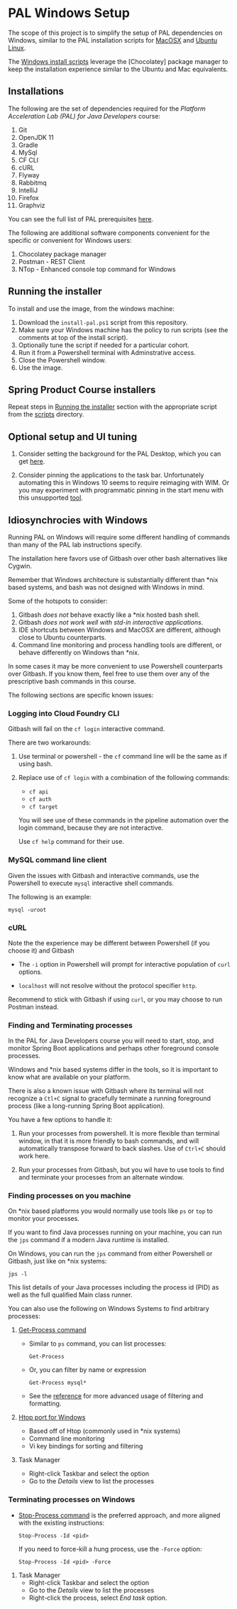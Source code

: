 # PAL Windows Setup

The scope of this project is to simplify the setup of PAL dependencies
on Windows,
similar to the PAL installation scripts for
[MacOSX](https://prerequisites.pal.pivotal.io/prerequisites/prerequisites/macosx_install.sh)
and
[Ubuntu Linux](https://prerequisites.pal.pivotal.io/prerequisites/prerequisites/linux-install/ubuntu.html).

The
[Windows install scripts](./scripts) leverage
the
[Chocolatey] package manager to keep the installation
experience similar to the Ubuntu and Mac equivalents.

## Installations

The following are the set of dependencies required for the
*Platform Acceleration Lab (PAL) for Java Developers* course:

1. Git
1. OpenJDK 11
1. Gradle
1. MySql
1. CF CLI
1. cURL
1. Flyway
1. Rabbitmq
1. IntelliJ
1. Firefox
1. Graphviz

You can see the full list of PAL prerequisites
[here](https://prerequisites.pal.pivotal.io/prerequisites/prerequisites/index.html).

The following are additional software components convenient for the
specific or convenient for Windows users:

1. Chocolatey package manager
1. Postman - REST Client
1. NTop - Enhanced console top command for Windows

## Running the installer

To install and use the image,
from the windows machine:

1.  Download the `install-pal.ps1` script from this repository.
1.  Make sure your Windows machine has the policy to run scripts
    (see the comments at top of the install script).
1.  Optionally tune the script if needed for a particular cohort.
1.  Run it from a Powershell terminal with Adminstrative access.
1.  Close the Powershell window.
1.  Use the image.

## Spring Product Course installers

Repeat steps in [Running the installer](#running-the-installer) section
with the appropriate script from the [scripts](./scripts) directory.

## Optional setup and UI tuning

1.  Consider setting the background for the PAL Desktop,
    which you can get
    [here](https://prerequisites.pal.pivotal.io/prerequisites/prerequisites/linux-install/pal-desktop.png).

1.  Consider pinning the applications to the task bar.
    Unfortunately automating this in Windows 10
    seems to require reimaging with WIM.
    Or you may experiment with programmatic pinning in the start menu
    with this unsupported
    [tool](https://github.com/npocmaka/batch.scripts/blob/master/hybrids/jscript/pinnerJS.bat).

## Idiosynchrocies with Windows

Running PAL on Windows will require some different handling of commands
than many of the PAL lab instructions specify.

The installation here favors use of Gitbash over other bash alternatives
like Cygwin.

Remember that Windows architecture is substantially different than *nix
based systems,
and bash was not designed with Windows in mind.

Some of the hotspots to consider:

1.  Gitbash *does not* behave exactly like a *nix hosted bash shell.
1.  Gitbash *does not work well with std-in interactive applications*.
1.  IDE shortcuts between Windows and MacOSX are different,
    although close to Ubuntu counterparts.
1.  Command line monitoring and process handling tools are different,
    or behave differently on Windows than *nix.

In some cases it may be more convenient to use Powershell counterparts
over Gitbash.
If you know them,
feel free to use them over any of the prescriptive bash commands in this
course.

The following sections are specific known issues:

### Logging into Cloud Foundry CLI

Gitbash will fail on the `cf login` interactive command.

There are two workarounds:

1.  Use terminal or powershell - the `cf` command line will be the same
    as if using bash.

2.  Replace use of `cf login` with a combination of the following
    commands:

    - `cf api`
    - `cf auth`
    - `cf target`

    You will see use of these commands in the pipeline automation over
    the login command,
    because they are not interactive.

    Use `cf help` command for their use.

### MySQL command line client

Given the issues with Gitbash and interactive commands,
use the Powershell to execute `mysql` interactive shell commands.

The following is an example:

`mysql -uroot`

### cURL

Note the the experience may be different between Powershell
(if you choose it) and Gitbash

-   The `-i` option in Powershell will prompt for interactive population
    of `curl` options.

-   `localhost` will not resolve without the protocol specifier `http`.

Recommend to stick with Gitbash if using `curl`,
or you may choose to run Postman instead.

### Finding and Terminating processes

In the PAL for Java Developers course you will need to start,
stop,
and monitor Spring Boot applications and perhaps other foreground
console processes.

Windows and *nix based systems differ in the tools,
so it is important to know what are available on your platform.

There is also a known issue with Gitbash where its terminal will not
recognize a `Ctl+C` signal to gracefully terminate a running foreground
process (like a long-running Spring Boot application).

You have a few options to handle it:

1.  Run your processes from powershell.
    It is more flexible than terminal window,
    in that it is more friendly to bash commands,
    and will automatically transpose forward to back slashes.
    Use of `Ctrl+C` should work here.

1.  Run your processes from Gitbash,
    but you wil have to use tools to find and terminate your
    processes from an alternate window.

### Finding processes on you machine

On *nix based platforms you would normally use tools like `ps` or `top`
to monitor your processes.

If you want to find Java processes running on your machine,
you can run the `jps` command if a modern Java runtime is installed.

On Windows,
you can run the `jps` command from either Powershell or Gitbash,
just like on *nix systems:

`jps -l`

This list details of your Java processes including the process id (PID)
as well as the full qualified Main class runner.

You can also use the following on Windows Systems to find arbitrary
processes:

1.  [Get-Process command](https://docs.microsoft.com/en-us/powershell/module/microsoft.powershell.management/get-process?view=powershell-7)
    -   Similar to `ps` command,
        you can list processes:

        ```pwsh
        Get-Process
        ```

    -   Or, you can filter by name or expression

        ```pwsh
        Get-Process mysql*
        ```

    -   See the
        [reference](https://docs.microsoft.com/en-us/powershell/module/microsoft.powershell.management/get-process?view=powershell-7)
        for more advanced usage of filtering and formatting.

1.  [Htop port for Windows](https://github.com/Nuke928/NTop)
    - Based off of Htop (commonly used in *nix systems)
    - Command line monitoring
    - Vi key bindings for sorting and filtering

1.  Task Manager
    - Right-click Taskbar and select the option
    - Go to the *Details* view to list the processes

### Terminating processes on Windows

-   [Stop-Process command](https://docs.microsoft.com/en-us/powershell/module/microsoft.powershell.management/stop-process?view=powershell-7)
    is the preferred approach,
    and more aligned with the existing instructions:

    ```pshl
    Stop-Process -Id <pid>
    ```

    If you need to force-kill a hung process,
    use the `-Force` option:

    ```pshl
    Stop-Process -Id <pid> -Force
    ```

1.  Task Manager
    -   Right-click Taskbar and select the option
    -   Go to the *Details* view to list the processes
    -   Right-click the process,
        select *End task* option.

